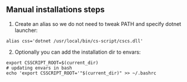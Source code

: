 ## Manual installations steps

1. Create an alias  so we do not need to tweak PATH and specify dotnet launcher:
```
alias css='dotnet /usr/local/bin/cs-script/cscs.dll'
```

2. Optionally you can add the installation dir to envars:
```
export CSSCRIPT_ROOT=$(current_dir)
# updating envars in bash
echo 'export CSSCRIPT_ROOT='"$(current_dir)" >> ~/.bashrc
```


